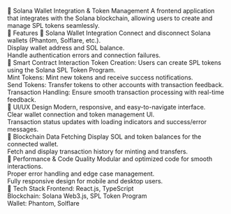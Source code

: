 🚀 Solana Wallet Integration & Token Management A frontend application that integrates with the Solana blockchain, allowing users to create and manage SPL tokens seamlessly.  
📌 Features 
🔹 Solana Wallet Integration 
Connect and disconnect Solana wallets (Phantom, Solflare, etc.).  
Display wallet address and SOL balance.  
Handle authentication errors and connection failures.  
🔹 Smart Contract Interaction 
Token Creation: Users can create SPL tokens using the Solana SPL Token Program.  
Mint Tokens: Mint new tokens and receive success notifications.  
Send Tokens: Transfer tokens to other accounts with transaction feedback.  
Transaction Handling: Ensure smooth transaction processing with real-time feedback.  
🔹 UI/UX Design 
Modern, responsive, and easy-to-navigate interface.  
Clear wallet connection and token management UI.  
Transaction status updates with loading indicators and success/error messages.  
🔹 Blockchain Data Fetching 
Display SOL and token balances for the connected wallet.  
Fetch and display transaction history for minting and transfers.  
🔹 Performance & Code Quality 
Modular and optimized code for smooth interactions.  
Proper error handling and edge case management.  
Fully responsive design for mobile and desktop users.  
📖 Tech Stack 
Frontend: React.js, TypeScript  
Blockchain: Solana Web3.js, SPL Token Program  
Wallet: Phantom, Solflare
